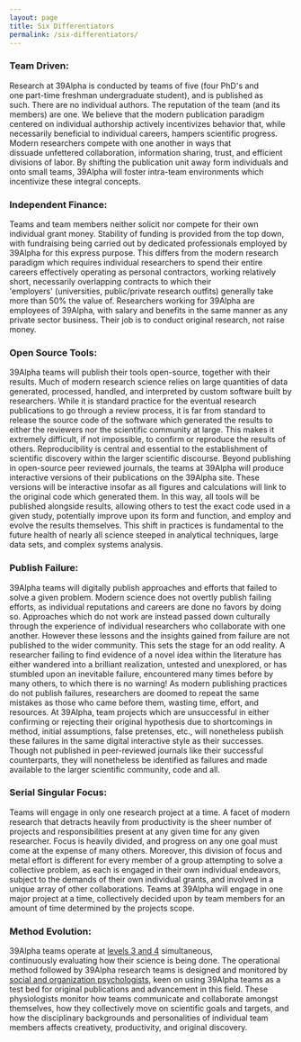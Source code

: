 ```yaml
---
layout: page
title: Six Differentiators
permalink: /six-differentiators/
---
```



### Team Driven:
Research at 39Alpha is conducted by teams of five (four PhD's and one part-time freshman undergraduate student), and is published as such. There are no individual authors. The reputation of the team (and its members) are one. We believe that the modern publication paradigm centered on individual authorship actively incentivizes behavior that, while necessarily beneficial to individual careers, hampers scientific progress. Modern researchers compete with one another in ways that dissuade unfettered collaboration, information sharing, trust, and efficient divisions of labor. By shifting the publication unit away form individuals and onto small teams, 39Alpha will foster intra-team environments which incentivize these integral concepts.



### Independent Finance:
Teams and team members neither solicit nor compete for their own individual grant money. Stability of funding is provided from the top down, with fundraising being carried out by dedicated professionals employed by 39Alpha for this express purpose. This differs from the modern research paradigm which requires individual researchers to spend their entire careers effectively operating as personal contractors, working relatively short, necessarily overlapping contracts to which their 'employers' (universities, public/private research outfits) generally take more than 50% the value of. Researchers working for 39Alpha are employees of 39Alpha, with salary and benefits in the same manner as any private sector business. Their job is to conduct original research, not raise money.



### Open Source Tools:
39Alpha teams will publish their tools open-source, together with their results. Much of modern research science relies on large quantities of data generated, processed, handled, and interpreted by custom software built by researchers. While it is standard practice for the eventual research publications to go through a review process, it is far from standard to release the source code of the software which generated the results to either the reviewers nor the scientific community at large. This makes it extremely difficult, if not impossible, to confirm or reproduce the results of others. Reproducibility is central and essential to the establishment of scientific discovery within the larger scientific discourse. Beyond publishing in open-source peer reviewed journals, the teams at 39Alpha will produce interactive versions of their publications on the 39Alpha site. These versions will be interactive insofar as all figures and calculations will link to the original code which generated them. In this way, all tools will be published alongside results, allowing others to test the exact code used in a given study, potentially improve upon its form and function, and employ and evolve the results themselves. This shift in practices is fundamental to the future health of nearly all science steeped in analytical techniques, large data sets, and complex systems analysis.



### Publish Failure:
39Alpha teams will digitally publish approaches and efforts that failed to solve a given problem. Modern science does not overtly publish failing efforts, as individual reputations and careers are done no favors by doing so. Approaches which do not work are instead passed down culturally through the experience of individual researchers who collaborate with one another. However these lessons and the insights gained from failure are not published to the wider community. This sets the stage for an odd reality. A researcher failing to find evidence of a novel idea within the literature has either wandered into a brilliant realization, untested and unexplored, or has stumbled upon an inevitable failure, encountered many times before by many others, to which there is no warning! As modern publishing practices do not publish failures, researchers are doomed to repeat the same mistakes as those who came before them, wasting time, effort, and resources. At 39Alpha, team projects which are unsuccessful in either confirming or rejecting their original hypothesis due to shortcomings in method, initial assumptions, false pretenses, etc., will nonetheless publish these failures in the same digital interactive style as their successes. Though not published in peer-reviewed journals like their successful counterparts, they will nonetheless be identified as failures and made available to the larger scientific community, code and all.



### Serial Singular Focus:
Teams will engage in only one research project at a time. A facet of modern research that detracts heavily from productivity is the sheer number of projects and responsibilities present at any given time for any given researcher. Focus is heavily divided, and progress on any one goal must come at the expense of many others. Moreover, this division of focus and metal effort is different for every member of a group attempting to solve a collective problem, as each is engaged in their own individual endeavors, subject to the demands of their own individual grants, and involved in a unique array of other collaborations. Teams at 39Alpha will engage in one major project at a time, collectively decided upon by team members for an amount of time determined by the projects scope.



### Method Evolution:
39Alpha teams operate at [levels 3 and 4](/giving-back/) simultaneous, continuously evaluating how their science is being done. The operational method followed by 39Alpha research teams is designed and monitored by [social and organization psychologists](/social-psych/), keen on using 39Alpha teams as a test bed for original publications and advancement in this field. These physiologists monitor how teams communicate and collaborate amongst themselves, how they collectively move on scientific goals and targets, and how the disciplinary backgrounds and personalities of individual team members affects creativety, productivity, and original discovery.

